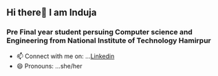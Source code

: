 ## Hi there👋 I am Induja
### Pre Final year student persuing Computer science and Engineering from National Institute of Technology Hamirpur



- 📫 Connect with me on: ...[Linkedin](https://www.linkedin.com/in/induja-kala-0948671ab/)
- 😄 Pronouns: ...she/her

